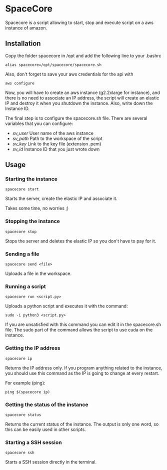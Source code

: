 # SpaceCore

Spacecore is a script allowing to start, stop and execute script on a
aws instance of amazon.

## Installation
Copy the folder spacecore in /opt and add the following line to your .bashrc
```
alias spacecore=/opt/spacecore/spacecore.sh
```
Also, don't forget to save your aws credentials for the api with
```
aws configure
```
Now, you will have to create an aws instance (g2.2xlarge for instance), and there
is no need to associate an IP address, the script will create an elastic IP and
destroy it when you shutdown the instance. Also, write down the Instance ID.

The final step is to configure the spacecore.sh file. There are several variables
that you can configure:
* _sv_user_ User name of the aws instance
* _sv_path_ Path to the workspace of the script
* _sv_key_ Link to the key file (extension .pem)
* _sv_id_ Instance ID that you just wrote down

## Usage
### Starting the instance
```
spacecore start
```
Starts the server, create the elastic IP and associate it.

Takes some time, no worries ;)

### Stopping the instance
```
spacecore stop
```
Stops the server and deletes the elastic IP so you don't have to pay for it.

### Sending a file
```
spacecore send <file>
```
Uploads a file in the workspace.

### Running a script
```
spacecore run <script.py>
```
Uploads a python script and executes it with the command:
```
sudo -i python3 <script.py>
```
If you are unsatisfied with this command you can edit it in the spacecore.sh file.
The sudo part of the command allows the script to use cuda on the instance.

### Getting the IP address
```
spacecore ip
```
Returns the IP address only. If you program anything related to the instance,
you should use this command as the IP is going to change at every restart.

For example (ping):
```
ping $(spacecore ip)
```

### Getting the status of the instance
```
spacecore status
```
Returns the current status of the instance.
The output is only one word, so this can be easily used in other scripts.

### Starting a SSH session
```
spacecore ssh
```
Starts a SSH session directly in the terminal.